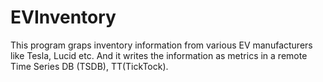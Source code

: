# EVInventory

This program graps inventory information from various EV manufacturers like Tesla, Lucid etc. And it writes the information as metrics in a remote Time Series DB (TSDB), TT(TickTock). 

